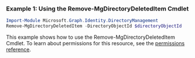 ### Example 1: Using the Remove-MgDirectoryDeletedItem Cmdlet
```powershell
Import-Module Microsoft.Graph.Identity.DirectoryManagement
Remove-MgDirectoryDeletedItem -DirectoryObjectId $directoryObjectId
```
This example shows how to use the Remove-MgDirectoryDeletedItem Cmdlet.
To learn about permissions for this resource, see the [permissions reference](/graph/permissions-reference).
